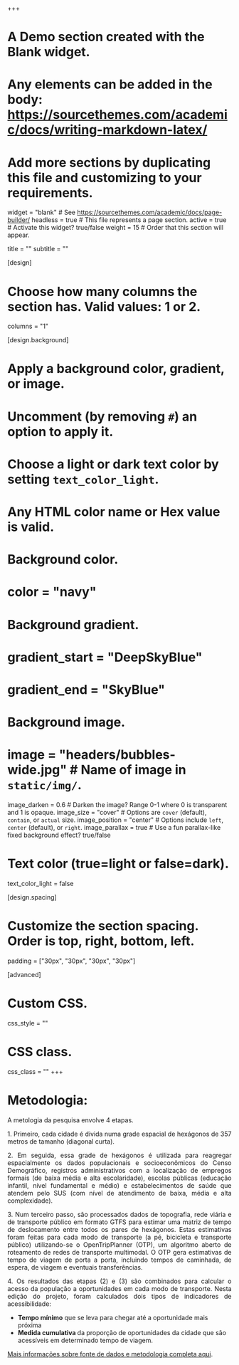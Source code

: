 +++
# A Demo section created with the Blank widget.
# Any elements can be added in the body: https://sourcethemes.com/academic/docs/writing-markdown-latex/
# Add more sections by duplicating this file and customizing to your requirements.

widget = "blank"  # See https://sourcethemes.com/academic/docs/page-builder/
headless = true  # This file represents a page section.
active = true  # Activate this widget? true/false
weight = 15  # Order that this section will appear.

title = ""
subtitle = ""

[design]
  # Choose how many columns the section has. Valid values: 1 or 2.
  columns = "1"

[design.background]
  # Apply a background color, gradient, or image.
  #   Uncomment (by removing `#`) an option to apply it.
  #   Choose a light or dark text color by setting `text_color_light`.
  #   Any HTML color name or Hex value is valid.

  # Background color.
  # color = "navy"
  
  # Background gradient.
  # gradient_start = "DeepSkyBlue"
  # gradient_end = "SkyBlue"
  
  # Background image.
  # image = "headers/bubbles-wide.jpg"  # Name of image in `static/img/`.
  image_darken = 0.6  # Darken the image? Range 0-1 where 0 is transparent and 1 is opaque.
  image_size = "cover"  #  Options are `cover` (default), `contain`, or `actual` size.
  image_position = "center"  # Options include `left`, `center` (default), or `right`.
  image_parallax = true  # Use a fun parallax-like fixed background effect? true/false

  # Text color (true=light or false=dark).
  text_color_light = false

[design.spacing]
  # Customize the section spacing. Order is top, right, bottom, left.
  padding = ["30px", "30px", "30px", "30px"]

[advanced]
 # Custom CSS. 
 css_style = ""
 
 # CSS class.
 css_class = ""
+++

# Metodologia:

A metologia da pesquisa envolve 4 etapas.

<p align="justify"> 
1. Primeiro, cada cidade é divida numa grade espacial de hexágonos de 357 metros de tamanho (diagonal curta).
</p>

<p align="justify"> 
2. Em seguida, essa grade de hexágonos é utilizada para reagregar espacialmente os dados populacionais e socioeconômicos do Censo Demográfico, registros administrativos com a localização de empregos formais (de baixa média e alta escolaridade), escolas públicas (educação infantil, nível fundamental e médio) e estabelecimentos de saúde que atendem pelo SUS (com nível de atendimento de baixa, média e alta complexidade).
</p>
 
<p align="justify"> 
3. Num terceiro passo, são processados dados de topografia, rede viária e de transporte público em formato GTFS para estimar uma matriz de tempo de deslocamento entre todos os pares de hexágonos. Estas estimativas foram feitas para cada modo de transporte (a pé, bicicleta e transporte público) utilizando-se o OpenTripPlanner (OTP), um algoritmo aberto de roteamento de redes de transporte multimodal. O OTP gera estimativas de tempo de viagem de porta a porta, incluindo tempos de caminhada, de espera, de viagem e eventuais transferências.
</p>


<p align="justify"> 
4. Os resultados das etapas (2) e (3) são combinados para calcular o acesso da população a oportunidades em cada modo de transporte. Nesta edição do projeto, foram calculados dois tipos de indicadores de acessibilidade: 
</p>

 * <strong>Tempo mínimo</strong> que se leva para chegar até a oportunidade mais próxima
 * <strong>Medida cumulativa </strong> da proporção de oportunidades da cidade que são acessíveis em determinado tempo de viagem.

<a href="/acessooportunidades/publication/2019_td2535/">Mais informações sobre fonte de dados e metodologia completa aqui</a>.